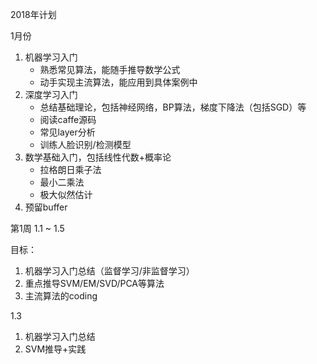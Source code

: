 2018年计划

1月份

1. 机器学习入门
   - 熟悉常见算法，能随手推导数学公式
   - 动手实现主流算法，能应用到具体案例中
2. 深度学习入门
   - 总结基础理论，包括神经网络，BP算法，梯度下降法（包括SGD）等
   - 阅读caffe源码
   - 常见layer分析
   - 训练人脸识别/检测模型
3. 数学基础入门，包括线性代数+概率论
   - 拉格朗日乘子法
   - 最小二乘法
   - 极大似然估计
4. 预留buffer



第1周 1.1 ~ 1.5

目标：

1. 机器学习入门总结（监督学习/非监督学习）
2. 重点推导SVM/EM/SVD/PCA等算法
3. 主流算法的coding



1.3

1. 机器学习入门总结
2. SVM推导+实践